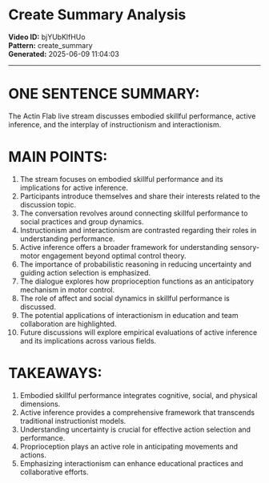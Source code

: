# Create Summary Analysis

**Video ID:** bjYUbKlfHUo  
**Pattern:** create_summary  
**Generated:** 2025-06-09 11:04:03  

---

# ONE SENTENCE SUMMARY:
The Actin Flab live stream discusses embodied skillful performance, active inference, and the interplay of instructionism and interactionism.

# MAIN POINTS:
1. The stream focuses on embodied skillful performance and its implications for active inference.
2. Participants introduce themselves and share their interests related to the discussion topic.
3. The conversation revolves around connecting skillful performance to social practices and group dynamics.
4. Instructionism and interactionism are contrasted regarding their roles in understanding performance.
5. Active inference offers a broader framework for understanding sensory-motor engagement beyond optimal control theory.
6. The importance of probabilistic reasoning in reducing uncertainty and guiding action selection is emphasized.
7. The dialogue explores how proprioception functions as an anticipatory mechanism in motor control.
8. The role of affect and social dynamics in skillful performance is discussed.
9. The potential applications of interactionism in education and team collaboration are highlighted.
10. Future discussions will explore empirical evaluations of active inference and its implications across various fields.

# TAKEAWAYS:
1. Embodied skillful performance integrates cognitive, social, and physical dimensions.
2. Active inference provides a comprehensive framework that transcends traditional instructionist models.
3. Understanding uncertainty is crucial for effective action selection and performance.
4. Proprioception plays an active role in anticipating movements and actions.
5. Emphasizing interactionism can enhance educational practices and collaborative efforts.